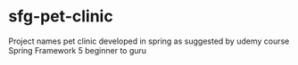 # sfg-pet-clinic
Project names pet clinic developed in spring as suggested by udemy course Spring Framework 5 beginner to guru
